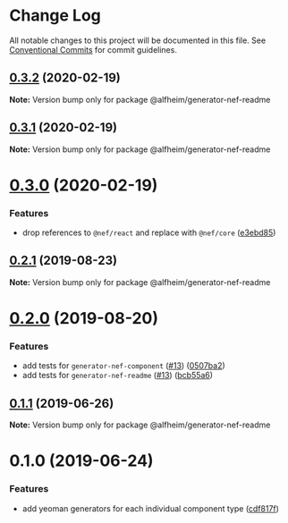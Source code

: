 # Change Log

All notable changes to this project will be documented in this file.
See [Conventional Commits](https://conventionalcommits.org) for commit guidelines.

## [0.3.2](https://github.com/Nasdaq/alfheim/compare/@alfheim/generator-nef-readme@0.3.1...@alfheim/generator-nef-readme@0.3.2) (2020-02-19)

**Note:** Version bump only for package @alfheim/generator-nef-readme





## [0.3.1](https://github.com/Nasdaq/alfheim/compare/@alfheim/generator-nef-readme@0.3.0...@alfheim/generator-nef-readme@0.3.1) (2020-02-19)

**Note:** Version bump only for package @alfheim/generator-nef-readme





# [0.3.0](https://github.com/Nasdaq/alfheim/compare/@alfheim/generator-nef-readme@0.2.1...@alfheim/generator-nef-readme@0.3.0) (2020-02-19)


### Features

* drop references to `@nef/react` and replace with `@nef/core` ([e3ebd85](https://github.com/Nasdaq/alfheim/commit/e3ebd85))





## [0.2.1](https://github.com/Nasdaq/alfheim/compare/@alfheim/generator-nef-readme@0.2.0...@alfheim/generator-nef-readme@0.2.1) (2019-08-23)

**Note:** Version bump only for package @alfheim/generator-nef-readme





# [0.2.0](https://github.com/Nasdaq/alfheim/compare/@alfheim/generator-nef-readme@0.1.1...@alfheim/generator-nef-readme@0.2.0) (2019-08-20)


### Features

* add tests for `generator-nef-component` ([#13](https://github.com/Nasdaq/alfheim/issues/13)) ([0507ba2](https://github.com/Nasdaq/alfheim/commit/0507ba2))
* add tests for `generator-nef-readme` ([#13](https://github.com/Nasdaq/alfheim/issues/13)) ([bcb55a6](https://github.com/Nasdaq/alfheim/commit/bcb55a6))





## [0.1.1](https://github.com/Nasdaq/alfheim/compare/@alfheim/generator-nef-readme@0.1.0...@alfheim/generator-nef-readme@0.1.1) (2019-06-26)

**Note:** Version bump only for package @alfheim/generator-nef-readme





# 0.1.0 (2019-06-24)


### Features

* add yeoman generators for each individual component type ([cdf817f](https://github.com/Nasdaq/alfheim/commit/cdf817f))
